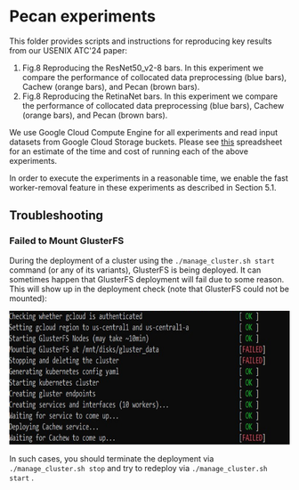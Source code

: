 Pecan experiments
=======

This folder provides scripts and instructions for reproducing key results from our USENIX ATC'24 paper:

1. Fig.8 Reproducing the ResNet50_v2-8 bars. In this experiment we compare the performance of collocated data preprocessing (blue bars), Cachew (orange bars), and Pecan (brown bars).
1. Fig.8 Reproducing the RetinaNet bars. In this experiment we compare the performance of collocated data preprocessing (blue bars), Cachew (orange bars), and Pecan (brown bars).

We use Google Cloud Compute Engine for all experiments and read input datasets from Google Cloud Storage buckets. Please see [this](https://docs.google.com/spreadsheets/d/1iwkurV_3AxQ7a_KcKKhgDBbO5r0rSQZxcjTqwgxE9Mg/edit?usp=sharing) spreadsheet for an estimate of the time and cost of running each of the above experiments.

In order to execute the experiments in a reasonable time, we enable the fast worker-removal feature in these experiments as described in Section 5.1.

## Troubleshooting

### Failed to Mount GlusterFS

During the deployment of a cluster using the `./manage_cluster.sh start` command (or any of its variants), GlusterFS is being deployed. It can sometimes happen that GlusterFS deployment will fail due to some reason. This will show up in the deployment check (note that GlusterFS could not be mounted):

<img src="../Figures/failed_gluster.png" height=240/>

In such cases, you should terminate the deployment via `./manage_cluster.sh stop` and try to redeploy via `./manage_cluster.sh start` .
